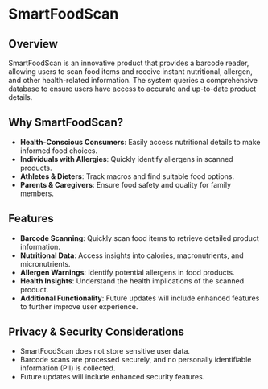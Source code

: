 <!-- This is just an EXAMPLE README file -->

# SmartFoodScan

## Overview
SmartFoodScan is an innovative product that provides a barcode reader, allowing users to scan food items and receive instant nutritional, allergen, and other health-related information. The system queries a comprehensive database to ensure users have access to accurate and up-to-date product details.

## Why SmartFoodScan?
- **Health-Conscious Consumers**: Easily access nutritional details to make informed food choices.
- **Individuals with Allergies**: Quickly identify allergens in scanned products.
- **Athletes & Dieters**: Track macros and find suitable food options.
- **Parents & Caregivers**: Ensure food safety and quality for family members.

## Features
- **Barcode Scanning**: Quickly scan food items to retrieve detailed product information.
- **Nutritional Data**: Access insights into calories, macronutrients, and micronutrients.
- **Allergen Warnings**: Identify potential allergens in food products.
- **Health Insights**: Understand the health implications of the scanned product.
- **Additional Functionality**: Future updates will include enhanced features to further improve user experience.

## Privacy & Security Considerations
- SmartFoodScan does not store sensitive user data.
- Barcode scans are processed securely, and no personally identifiable information (PII) is collected.
- Future updates will include enhanced security features.
